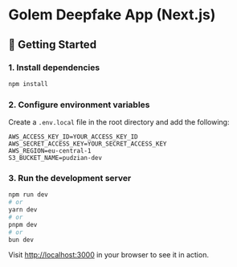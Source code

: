 # Golem Deepfake App (Next.js)

## 🚀 Getting Started

### 1. Install dependencies

```bash
npm install
```

### 2. Configure environment variables

Create a `.env.local` file in the root directory and add the following:

```env
AWS_ACCESS_KEY_ID=YOUR_ACCESS_KEY_ID
AWS_SECRET_ACCESS_KEY=YOUR_SECRET_ACCESS_KEY
AWS_REGION=eu-central-1
S3_BUCKET_NAME=pudzian-dev
```

### 3. Run the development server

```bash
npm run dev
# or
yarn dev
# or
pnpm dev
# or
bun dev
```

Visit [http://localhost:3000](http://localhost:3000) in your browser to see it in action.
